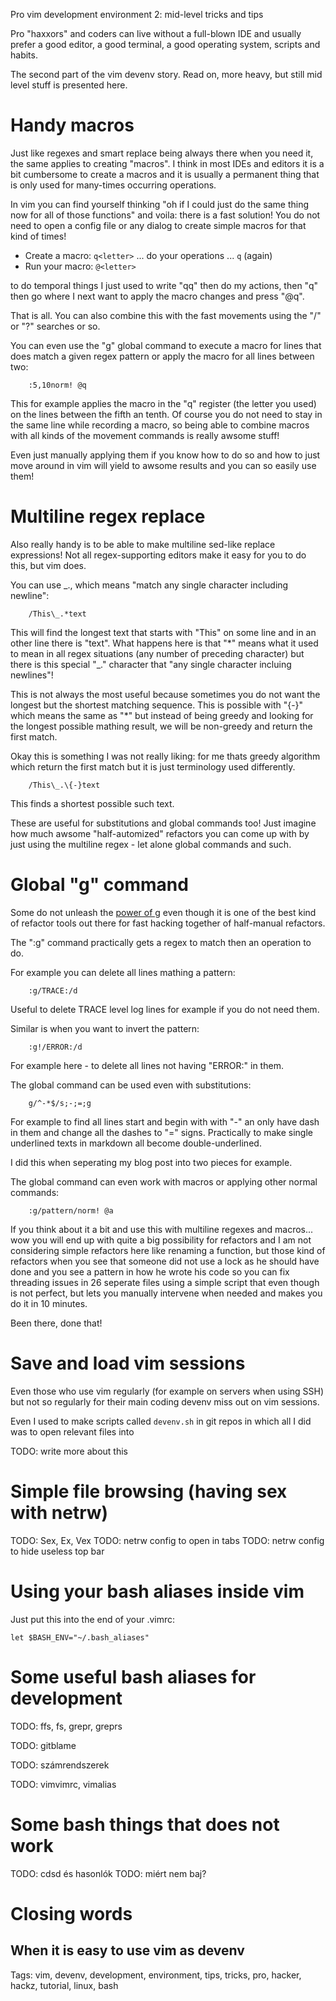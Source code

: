 Pro vim development environment 2: mid-level tricks and tips

Pro "haxxors" and coders can live without a full-blown IDE and usually prefer 
a good editor, a good terminal, a good operating system, scripts and habits.

The second part of the vim devenv story. Read on, more heavy, but still mid 
level stuff is presented here.

Handy macros
============

Just like regexes and smart replace being always there when you need it, the 
same applies to creating "macros". I think in most IDEs and editors it is a 
bit cumbersome to create a macros and it is usually a permanent thing that 
is only used for many-times occurring operations.

In vim you can find yourself thinking "oh if I could just do the same thing 
now for all of those functions" and voila: there is a fast solution! You do 
not need to open a config file or any dialog to create simple macros for that 
kind of times!

* Create a macro: `q<letter>` ... do your operations ... `q` (again)
* Run your macro: `@<letter>`

to do temporal things I just used to write "qq" then do my actions, then "q" 
then go where I next want to apply the macro changes and press "@q".

That is all. You can also combine this with the fast movements using the "/" 
or "?" searches or so.

You can even use the "g" global command to execute a macro for lines that does 
match a given regex pattern or apply the macro for all lines between two:

		:5,10norm! @q

This for example applies the macro in the "q" register (the letter you used) 
on the lines between the fifth an tenth. Of course you do not need to stay in 
the same line while recording a macro, so being able to combine macros with 
all kinds of the movement commands is really awsome stuff!

Even just manually applying them if you know how to do so and how to just move 
around in vim will yield to awsome results and you can so easily use them!

Multiline regex replace
=======================

Also really handy is to be able to make multiline sed-like replace expressions!
Not all regex-supporting editors make it easy for you to do this, but vim does.

You can use \_., which means "match any single character including newline":

		/This\_.*text

This will find the longest text that starts with "This" on some line and in an 
other line there is "text". What happens here is that "*" means what it used 
to mean in all regex situations (any number of preceding character) but there 
is this special "\_." character that "any single character incluing newlines"!

This is not always the most useful because sometimes you do not want the 
longest but the shortest matching sequence. This is possible with "\{-}" which 
means the same as "*" but instead of being greedy and looking for the longest 
possible mathing result, we will be non-greedy and return the first match.

Okay this is something I was not really liking: for me thats greedy algorithm 
which return the first match but it is just terminology used differently.

		/This\_.\{-}text

This finds a shortest possible such text.

These are useful for substitutions and global commands too! Just imagine how 
much awsome "half-automized" refactors you can come up with by just using the 
multiline regex - let alone global commands and such.

Global "g" command
==================

Some do not unleash the [power of g][0] even though it is one of the best kind 
of refactor tools out there for fast hacking together of half-manual refactors.

The ":g" command practically gets a regex to match then an operation to do.

For example you can delete all lines mathing a pattern:

		:g/TRACE:/d

Useful to delete TRACE level log lines for example if you do not need them.

Similar is when you want to invert the pattern:

		:g!/ERROR:/d

For example here - to delete all lines not having "ERROR:" in them.

The global command can be used even with substitutions:

		g/^-*$/s;-;=;g

For example to find all lines start and begin with with "-" an only have dash 
in them and change all the dashes to "=" signs. Practically to make single 
underlined texts in markdown all become double-underlined.

I did this when seperating my blog post into two pieces for example.

The global command can even work with macros or applying other normal commands:

		:g/pattern/norm! @a

If you think about it a bit and use this with multiline regexes and macros... 
wow you will end up with quite a big possibility for refactors and I am not 
considering simple refactors here like renaming a function, but those kind of 
refactors when you see that someone did not use a lock as he should have done 
and you see a pattern in how he wrote his code so you can fix threading issues 
in 26 seperate files using a simple script that even though is not perfect, 
but lets you manually intervene when needed and makes you do it in 10 minutes.

Been there, done that!

Save and load vim sessions
==========================

Even those who use vim regularly (for example on servers when using SSH) but 
not so regularly for their main coding devenv miss out on vim sessions.

Even I used to make scripts called `devenv.sh` in git repos in which all I did 
was to open relevant files into 

TODO: write more about this

Simple file browsing (having sex with netrw)
============================================

TODO: Sex, Ex, Vex
TODO: netrw config to open in tabs
TODO: netrw config to hide useless top bar

Using your bash aliases inside vim
==================================

Just put this into the end of your .vimrc:

	let $BASH_ENV="~/.bash_aliases"

Some useful bash aliases for development
========================================

TODO: ffs, fs, grepr, greprs

TODO: gitblame

TODO: számrendszerek

TODO: vimvimrc, vimalias

Some bash things that does not work
===================================

TODO: cdsd és hasonlók
TODO: miért nem baj?

Closing words
=============

When it is easy to use vim as devenv
------------------------------------

[0]: https://vim.fandom.com/wiki/Power_of_g

Tags: vim, devenv, development, environment, tips, tricks, pro, hacker, hackz, tutorial, linux, bash
